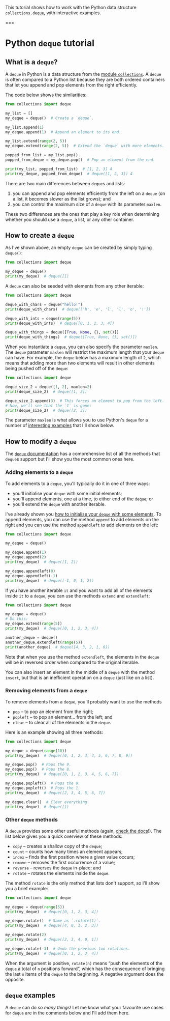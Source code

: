 This tutorial shows how to work with the Python data structure `collections.deque`, with interactive examples.

===

<link rel="stylesheet" href="https://unpkg.com/@antonz/codapi@0.12.2/dist/snippet.css"/>
<script async src="https://unpkg.com/@antonz/codapi@0.12.2/dist/snippet.js"></script>

<!--
<codapi-snippet sandbox="python" editor="basic"></codapi-snippet>
-->


# Python `deque` tutorial

## What is a `deque`?

A `deque` in Python is a data structure from the [module `collections`](/blog/module-collections-overview).
A `deque` is often compared to a Python list because they are both ordered containers that let you append and pop elements from the right efficiently.

The code below shows the similarities:

```py
from collections import deque

my_list = []
my_deque = deque()  # Create a `deque`.

my_list.append(1)
my_deque.append(1)  # Append an element to its end.

my_list.extend(range(2, 5))
my_deque.extend(range(2, 5))  # Extend the `deque` with more elements.

popped_from_list = my_list.pop()
popped_from_deque = my_deque.pop()  # Pop an element from the end.

print(my_list, popped_from_list)  # [1, 2, 3] 4
print(my_deque, popped_from_deque)  # deque([1, 2, 3]) 4
```
<codapi-snippet sandbox="python" editor="basic"></codapi-snippet>


There are two main differences between `deque`s and lists:

 1. you can append and pop elements efficiently from the left on a `deque` (on a list, it becomes slower as the list grows); and
 2. you can control the maximum size of a `deque` with its parameter `maxlen`.

These two differences are the ones that play a key role when determining whether you should use a `deque`, a list, or any other container.


## How to create a `deque`

As I've shown above, an empty `deque` can be created by simply typing `deque()`:

```py
from collections import deque

my_deque = deque()
print(my_deque)  # deque([])
```
<codapi-snippet sandbox="python" editor="basic"></codapi-snippet>

A `deque` can also be seeded with elements from any other iterable:

```py
from collections import deque

deque_with_chars = deque("hello!")
print(deque_with_chars)  # deque(['h', 'e', 'l', 'l', 'o', '!'])

deque_with_ints = deque(range(5))
print(deque_with_ints)  # deque([0, 1, 2, 3, 4])

deque_with_things = deque([True, None, {}, set()])
print(deque_with_things)  # deque([True, None, {}, set()])
```
<codapi-snippet sandbox="python" editor="basic"></codapi-snippet>

When you instantiate a `deque`, you can also specify the parameter `maxlen`.
The `deque` parameter `maxlen` will restrict the maximum length that your `deque` can have.
For example, the `deque` below has a maximum length of `2`, which means that adding more than two elements will result in other elements being pushed off of the `deque`:

```py
from collections import deque

deque_size_2 = deque([1, 2], maxlen=2)
print(deque_size_2)  # deque([1, 2])

deque_size_2.append(3)  # This forces an element to pop from the left.
# Now, we'll see that the `1` is gone:
print(deque_size_2)  # deque([2, 3])
```
<codapi-snippet sandbox="python" editor="basic"></codapi-snippet>

The parameter `maxlen` is what allows you to use Python's `deque` for a number of [interesting examples](#deque-examples) that I'll show below.


## How to modify a `deque`

The [`deque` documentation][deque-documentation] has a comprehensive list of all the methods that `deque`s support but I'll show you the most common ones here.


### Adding elements to a `deque`

To add elements to a `deque`, you'll typically do it in one of three ways:

 - you'll initialise your `deque` with some initial elements;
 - you'll append elements, one at a time, to either end of the `deque`; or
 - you'll extend the `deque` with another iterable.

I've already shown you [how to initialise your `deque` with some elements](#how-to-create-a-deque).
To append elements, you can use the method `append` to add elements on the right and you can use the method `appendleft` to add elements on the left:

```py
from collections import deque

my_deque = deque()

my_deque.append(1)
my_deque.append(2)
print(my_deque)  # deque([1, 2])

my_deque.appendleft(0)
my_deque.appendleft(-1)
print(my_deque)  # deque([-1, 0, 1, 2])
```
<codapi-snippet sandbox="python" editor="basic"></codapi-snippet>

If you have another iterable `it` and you want to add all of the elements inside `it` to a `deque`, you can use the methods `extend` and `extendleft`:

```py
from collections import deque

my_deque = deque()
# Do this:
my_deque.extend(range(5))
print(my_deque)  # deque([0, 1, 2, 3, 4])

another_deque = deque()
another_deque.extendleft(range(5))
print(another_deque)  # deque([4, 3, 2, 1, 0])
```
<codapi-snippet sandbox="python" editor="basic"></codapi-snippet>

Note that when you use the method `extendleft`, the elements in the `deque` will be in reversed order when compared to the original iterable.

You can also insert an element in the middle of a `deque` with the method `insert`, but that is an inefficient operation on a `deque` (just like on a list).


### Removing elements from a `deque`

To remove elements from a `deque`, you'll probably want to use the methods

 - `pop` – to pop an element from the right;
 - `popleft` – to pop an element... from the left; and
 - `clear` – to clear all of the elements in the `deque`.

Here is an example showing all three methods:

```py
from collections import deque

my_deque = deque(range(10))
print(my_deque)  # deque([0, 1, 2, 3, 4, 5, 6, 7, 8, 9])

my_deque.pop()  # Pops the 9.
my_deque.pop()  # Pops the 8.
print(my_deque)  # deque([0, 1, 2, 3, 4, 5, 6, 7])

my_deque.popleft()  # Pops the 0.
my_deque.popleft()  # Pops the 1.
print(my_deque)  # deque([2, 3, 4, 5, 6, 7])

my_deque.clear()  # Clear everything.
print(my_deque)  # deque([])
```
<codapi-snippet sandbox="python" editor="basic"></codapi-snippet>


### Other `deque` methods

A `deque` provides some other useful methods (again, [check the docs][deque-documentation]!).
The list below gives you a quick overview of these methods:

 - `copy` – creates a shallow copy of the `deque`;
 - `count` – counts how many times an element appears;
 - `index` – finds the first position where a given value occurs;
 - `remove` – removes the first occurrence of a value;
 - `reverse` – reverses the `deque` in-place; and
 - `rotate` – rotates the elements inside the `deque`.

The method `rotate` is the only method that lists don't support, so I'll show you a brief example:

```py
from collections import deque

my_deque = deque(range(5))
print(my_deque)  # deque([0, 1, 2, 3, 4])

my_deque.rotate()  # Same as `.rotate(1)`.
print(my_deque)  # deque([4, 0, 1, 2, 3])

my_deque.rotate(2)
print(my_deque)  # deque([2, 3, 4, 0, 1])

my_deque.rotate(-3)  # Undo the previous two rotations.
print(my_deque)  # deque([0, 1, 2, 3, 4])
```
<codapi-snippet sandbox="python" editor="basic"></codapi-snippet>

When the argument is positive, `rotate(n)` means “push the elements of the `deque` a total of `n` positions forward”, which has the consequence of bringing the last `n` items of the `deque` to the beginning.
A negative argument does the opposite.


## `deque` examples

A `deque` can do _so many things_!
Let me know what your favourite use cases for `deque` are in the comments below and I'll add them here.


[deque-documentation]: https://docs.python.org/3/library/collections.html#collections.deque
